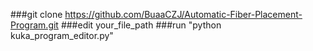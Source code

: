 ###git clone https://github.com/BuaaCZJ/Automatic-Fiber-Placement-Program.git
###edit your_file_path 
###run "python kuka_program_editor.py"
